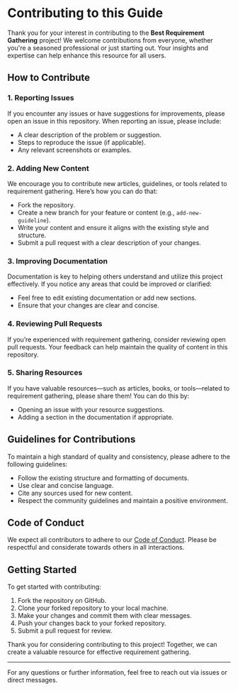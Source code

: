 # Contributing to this Guide

Thank you for your interest in contributing to the **Best Requirement Gathering** project! We welcome contributions from everyone, whether you're a seasoned professional or just starting out. Your insights and expertise can help enhance this resource for all users.

## How to Contribute

### 1. Reporting Issues
If you encounter any issues or have suggestions for improvements, please open an issue in this repository. When reporting an issue, please include:
- A clear description of the problem or suggestion.
- Steps to reproduce the issue (if applicable).
- Any relevant screenshots or examples.

### 2. Adding New Content
We encourage you to contribute new articles, guidelines, or tools related to requirement gathering. Here’s how you can do that:
- Fork the repository.
- Create a new branch for your feature or content (e.g., `add-new-guideline`).
- Write your content and ensure it aligns with the existing style and structure.
- Submit a pull request with a clear description of your changes.

### 3. Improving Documentation
Documentation is key to helping others understand and utilize this project effectively. If you notice any areas that could be improved or clarified:
- Feel free to edit existing documentation or add new sections.
- Ensure that your changes are clear and concise.

### 4. Reviewing Pull Requests
If you’re experienced with requirement gathering, consider reviewing open pull requests. Your feedback can help maintain the quality of content in this repository. 

### 5. Sharing Resources
If you have valuable resources—such as articles, books, or tools—related to requirement gathering, please share them! You can do this by:
- Opening an issue with your resource suggestions.
- Adding a section in the documentation if appropriate.

## Guidelines for Contributions

To maintain a high standard of quality and consistency, please adhere to the following guidelines:
- Follow the existing structure and formatting of documents.
- Use clear and concise language.
- Cite any sources used for new content.
- Respect the community guidelines and maintain a positive environment.

## Code of Conduct

We expect all contributors to adhere to our [Code of Conduct](https://github.com/TheExpertApprentice/Requirement-Elicitation/blob/main/CODE_Of_CONDUCT.md). Please be respectful and considerate towards others in all interactions.

## Getting Started

To get started with contributing:
1. Fork the repository on GitHub.
2. Clone your forked repository to your local machine.
3. Make your changes and commit them with clear messages.
4. Push your changes back to your forked repository.
5. Submit a pull request for review.

Thank you for considering contributing to this project! Together, we can create a valuable resource for effective requirement gathering.

---

For any questions or further information, feel free to reach out via issues or direct messages.
